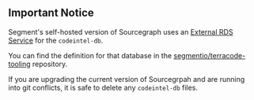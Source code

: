 ## Important Notice

Segment's self-hosted version of Sourcegraph uses an [External RDS Service](https://docs.sourcegraph.com/admin/external_services/postgres#kubernetes) for
the `codeintel-db`.

You can find the definition for that database in the [segmentio/terracode-tooling](https://github.com/segmentio/terracode-tooling/blob/ed2be8ced38ecb1ba55a6d3f127e376b39aeec12/stage/us-west-2/sourcegraph/rds.tf#L47) repository.

If you are upgrading the current version of Sourcegrpah and are running into git conflicts, it is safe to delete any `codeintel-db` files.
